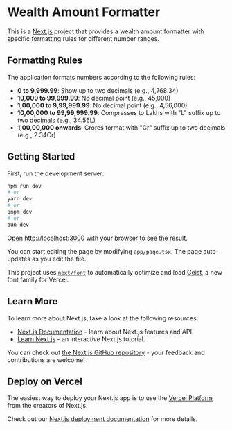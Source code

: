 # Wealth Amount Formatter

This is a [Next.js](https://nextjs.org) project that provides a wealth amount formatter with specific formatting rules for different number ranges.

## Formatting Rules

The application formats numbers according to the following rules:

- **0 to 9,999.99**: Show up to two decimals (e.g., 4,768.34)
- **10,000 to 99,999.99**: No decimal point (e.g., 45,000)
- **1,00,000 to 9,99,999.99**: No decimal point (e.g., 4,56,000)
- **10,00,000 to 99,99,999.99**: Compresses to Lakhs with "L" suffix up to two decimals (e.g., 34.56L)
- **1,00,00,000 onwards**: Crores format with "Cr" suffix up to two decimals (e.g., 2.34Cr)

## Getting Started

First, run the development server:

```bash
npm run dev
# or
yarn dev
# or
pnpm dev
# or
bun dev
```

Open [http://localhost:3000](http://localhost:3000) with your browser to see the result.

You can start editing the page by modifying `app/page.tsx`. The page auto-updates as you edit the file.

This project uses [`next/font`](https://nextjs.org/docs/app/building-your-application/optimizing/fonts) to automatically optimize and load [Geist](https://vercel.com/font), a new font family for Vercel.

## Learn More

To learn more about Next.js, take a look at the following resources:

- [Next.js Documentation](https://nextjs.org/docs) - learn about Next.js features and API.
- [Learn Next.js](https://nextjs.org/learn) - an interactive Next.js tutorial.

You can check out [the Next.js GitHub repository](https://github.com/vercel/next.js) - your feedback and contributions are welcome!

## Deploy on Vercel

The easiest way to deploy your Next.js app is to use the [Vercel Platform](https://vercel.com/new?utm_medium=default-template&filter=next.js&utm_source=create-next-app&utm_campaign=create-next-app-readme) from the creators of Next.js.

Check out our [Next.js deployment documentation](https://nextjs.org/docs/app/building-your-application/deploying) for more details.
